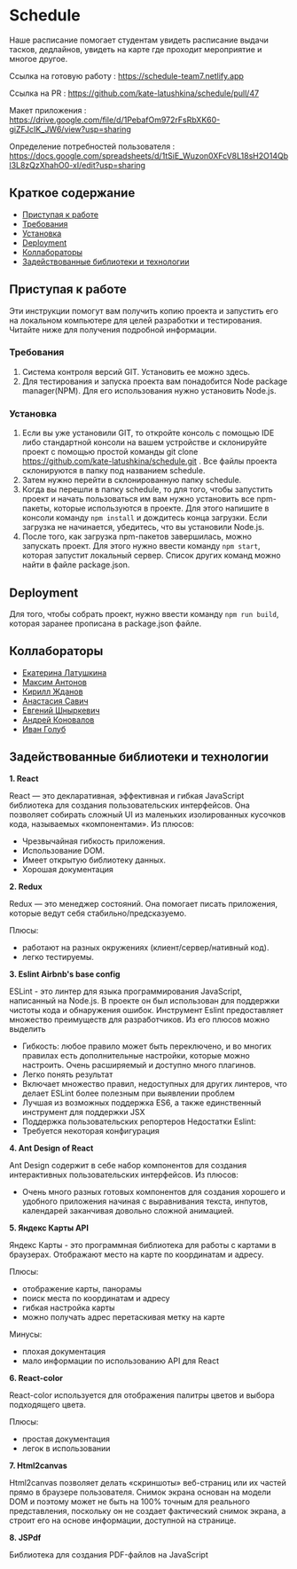 # Schedule

Наше расписание помогает студентам увидеть расписание выдачи тасков, дедлайнов, увидеть на карте где проходит мероприятие и многое другое. 

Ссылка на готовую работу : https://schedule-team7.netlify.app

Ссылка на PR : https://github.com/kate-latushkina/schedule/pull/47

Макет приложения : https://drive.google.com/file/d/1PebafOm972rFsRbXK60-giZFJcIK_JW6/view?usp=sharing

Определение потребностей пользователя : https://docs.google.com/spreadsheets/d/1tSiE_Wuzon0XFcV8L18sH2O14Qbl3L8zQzXhahO0-xI/edit?usp=sharing


## Краткое содержание
  - [Приступая к работе](#приступая-к-работе)
  - [Требования](#требования)
  - [Установка](#установка)
  - [Deployment](#deployment)
  - [Коллабораторы](#коллабораторы)
  - [Задействованные библиотеки и технологии](#задействованные-библиотеки-и-технологии)

## Приступая к работе
Эти инструкции помогут вам получить копию проекта и запустить его на локальном компьютере для целей разработки и тестирования. Читайте ниже для получения подробной информации.
### Требования
1. Система контроля версий GIT. Установить ее можно здесь.
2. Для тестирования и запуска проекта вам понадобится Node package manager(NPM). Для его использования нужно установить Node.js.
### Установка
1. Если вы уже установили GIT, то откройте консоль с помощью IDE либо стандартной консоли на вашем устройстве и склонируйте проект с помощью простой команды git clone https://github.com/kate-latushkina/schedule.git . Все файлы проекта склонируются в папку под названием schedule.
2. Затем нужно перейти в склонированную папку schedule. 
3. Когда вы перешли в папку schedule, то для того, чтобы запустить проект и начать пользоваться им вам нужно установить все npm-пакеты, которые используются в проекте. Для этого напишите в консоли команду `npm install` и дождитесь конца загрузки. Если загрузка не начинается, убедитесь, что вы установили Node.js.
4. После того, как загрузка npm-пакетов завершилась, можно запускать проект. Для этого нужно ввести команду `npm start`, которая запустит локальный сервер. Список других команд можно найти в файле package.json.

## Deployment
Для того, чтобы собрать проект, нужно ввести команду `npm run build`, которая заранее прописана в package.json файле.

## Коллабораторы
+	[Екатерина Латушкина](https://github.com/kate-latushkina)
+	[Максим Антонов](https://github.com/BoL4oNoK)
+	[Кирилл Жданов](https://github.com/KirillZhdanov)
+	[Анастасия Савич](https://github.com/SavichAnastasia)
+	[Евгений Шныркевич](https://github.com/Shnyrkevich)
+	[Андрей Коновалов](https://github.com/Garza0)
+	[Иван Голуб](https://github.com/HolubIvan)

## Задействованные библиотеки и технологии

__1. React__

React — это декларативная, эффективная и гибкая JavaScript библиотека для создания пользовательских интерфейсов. Она позволяет собирать сложный UI из маленьких изолированных кусочков кода, называемых «компонентами». Из плюсов:
+	Чрезвычайная гибкость приложения.
+	Использование DOM.
+	Имеет открытую библиотеку данных.
+	Хорошая документация

__2. Redux__

Redux — это менеджер состояний. Она помогает писать приложения, которые ведут себя стабильно/предсказуемо.

Плюсы:

+ работают на разных окружениях (клиент/сервер/нативный код).
+ легко тестируемы.

__3. Eslint Airbnb's base config__

ESLint - это линтер для языка программирования JavaScript, написанный на Node.js. В проекте он был использован для поддержки чистоты кода и обнаружения ошибок. Инструмент Eslint предоставляет множество преимуществ для разработчиков. Из его плюсов можно выделить
+	Гибкость: любое правило может быть переключено, и во многих правилах есть дополнительные настройки, которые можно настроить. Очень расширяемый и доступно много плагинов.
+	Легко понять результат
+	Включает множество правил, недоступных для других линтеров, что делает ESLint более полезным при выявлении проблем
+	Лучшая из возможных поддержка ES6, а также единственный инструмент для поддержки JSX
+	Поддержка пользовательских репортеров
Недостатки Eslint:
+	Требуется некоторая конфигурация

__4. Ant Design of React__

Ant Design содержит в себе набор компонентов для создания интерактивных пользовательских интерфейсов. Из плюсов:

+	Очень много разных готовых компонентов для создания хорошего и удобного приложения начиная с выравнивания текста, инпутов, календарей заканчивая довольно сложной анимацией.

__5. Яндекс Карты API__

Яндекс Карты - это программная библиотека для работы с картами в браузерах. Отображают место на карте по координатам и адресу.  

Плюсы: 

- отображение карты, панорамы
- поиск места по координатам и адресу
- гибкая настройка карты
- можно получать адрес перетаскивая метку на карте

Минусы: 

- плохая документация
- мало информации по использованию API для React

__6. React-color__

React-color используется для отображения палитры цветов и выбора подходящего цвета.

Плюсы: 

+ простая документация
+ легок в использовании

__7. Html2canvas__

Html2canvas позволяет делать «скриншоты» веб-страниц или их частей прямо в браузере пользователя. Снимок экрана основан на модели DOM и поэтому может не быть на 100% точным для реального представления, поскольку он не создает фактический снимок экрана, а строит его на основе информации, доступной на странице.

__8. JSPdf__

Библиотека для создания PDF-файлов на JavaScript
